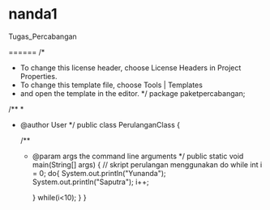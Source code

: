 nanda1
======

Tugas_Percabangan

======
/*
 * To change this license header, choose License Headers in Project Properties.
 * To change this template file, choose Tools | Templates
 * and open the template in the editor.
 */
package paketpercabangan;

/**
 *
 * @author User
 */
public class PerulanganClass {

    /**
     * @param args the command line arguments
     */
    public static void main(String[] args) {
        // skript perulangan menggunakan do while
        int i = 0;
        do{
            System.out.println("Yunanda");
            System.out.println("Saputra");
            i++;
        
            
                    
        
        }
        while(i<10);
        }
}
        
    

